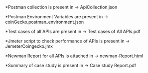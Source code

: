 *Postman collection is present in -> ApiCollection.json

*Postman Environment Variables are present in -> coinGecko.postman_environment.json

*Test cases of all APIs are present in -> Test cases of All APIs.pdf

*Jmeter script to check performance of APIs is present in -> JemeterCoingecko.jmx

*Newman Report for all APIs is attached in -> newman-Report.html

*Summary of case study is present in -> Case study Report.pdf
